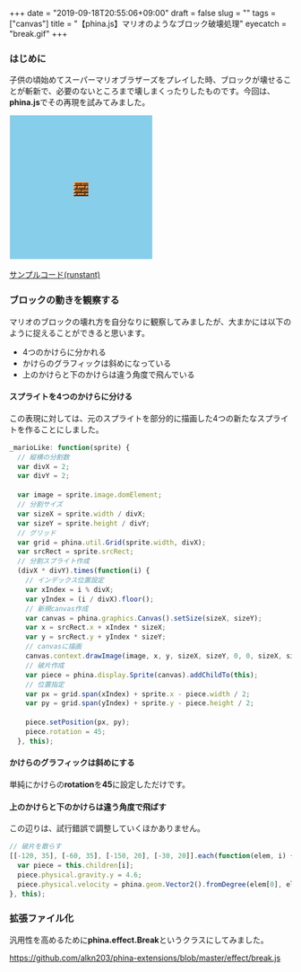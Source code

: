 +++
date = "2019-09-18T20:55:06+09:00"
draft = false
slug = ""
tags = ["canvas"]
title = "【phina.js】マリオのようなブロック破壊処理"
eyecatch = "break.gif"
+++

### はじめに
子供の頃始めてスーパーマリオブラザーズをプレイした時、ブロックが壊せることが斬新で、必要のないところまで壊しまくったりしたものです。今回は、**phina.js**でその再現を試みてみました。

![break.gif](break.gif)

[サンプルコード(runstant)](https://runstant.com/alkn203/projects/9ed08533)

### ブロックの動きを観察する
マリオのブロックの壊れ方を自分なりに観察してみましたが、大まかには以下のように捉えることができると思います。
- 4つのかけらに分かれる
- かけらのグラフィックは斜めになっている
- 上のかけらと下のかけらは違う角度で飛んでいる

#### スプライトを4つのかけらに分ける
この表現に対しては、元のスプライトを部分的に描画した4つの新たなスプライトを作ることにしました。

```javascript
_marioLike: function(sprite) {
  // 縦横の分割数
  var divX = 2;
  var divY = 2;

  var image = sprite.image.domElement;
  // 分割サイズ
  var sizeX = sprite.width / divX;
  var sizeY = sprite.height / divY;
  // グリッド
  var grid = phina.util.Grid(sprite.width, divX);
  var srcRect = sprite.srcRect;
  // 分割スプライト作成
  (divX * divY).times(function(i) {
    // インデックス位置設定
    var xIndex = i % divX;
    var yIndex = (i / divX).floor();
    // 新規canvas作成
    var canvas = phina.graphics.Canvas().setSize(sizeX, sizeY);
    var x = srcRect.x + xIndex * sizeX;
    var y = srcRect.y + yIndex * sizeY;
    // canvasに描画
    canvas.context.drawImage(image, x, y, sizeX, sizeY, 0, 0, sizeX, sizeY);
    // 破片作成
    var piece = phina.display.Sprite(canvas).addChildTo(this);
    // 位置指定
    var px = grid.span(xIndex) + sprite.x - piece.width / 2;
    var py = grid.span(yIndex) + sprite.y - piece.height / 2;
    
    piece.setPosition(px, py);
    piece.rotation = 45;
  }, this);
```

#### かけらのグラフィックは斜めにする
単純にかけらの**rotation**を**45**に設定しただけです。

#### 上のかけらと下のかけらは違う角度で飛ばす

この辺りは、試行錯誤で調整していくほかありません。

```javascript
// 破片を散らす
[[-120, 35], [-60, 35], [-150, 20], [-30, 20]].each(function(elem, i) {
  var piece = this.children[i];
  piece.physical.gravity.y = 4.6;
  piece.physical.velocity = phina.geom.Vector2().fromDegree(elem[0], elem[1]);
}, this);
```

### 拡張ファイル化
汎用性を高めるために**phina.effect.Break**というクラスにしてみました。

https://github.com/alkn203/phina-extensions/blob/master/effect/break.js
